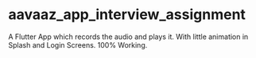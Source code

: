 # aavaaz_app_interview_assignment
A Flutter App which records the audio and plays it. With little animation in Splash and Login Screens. 100% Working.
